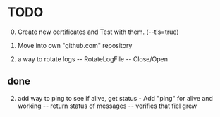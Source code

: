 # TODO

0. Create new certificates and Test with them. (--tls=true)
1. Move into own "github.com" repository

2. a way to rotate logs	-- RotateLogFile -- Close/Open

## done
2. add way to ping to see if alive, get status - Add "ping" for alive and working -- return status of messages -- verifies that fiel grew
